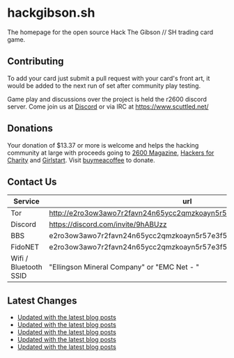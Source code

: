# hackgibson.sh
The homepage for the open source Hack The Gibson // SH trading card game.


## Contributing

To add your card just submit a pull request with your card's front art, it would be added to the next run of set after community play testing.

Game play and discussions over the project is held the r2600 discord server. Come join us at [Discord](https://discord.com/invite/9hABUzz) or via IRC at https://www.scuttled.net/


## Donations

Your donation of $13.37 or more is welcome and helps the hacking community at large with proceeds going to [2600 Magazine](https://2600.com/), [Hackers for Charity](https://hackersforcharity.org) and [Girlstart](https://girlstart.org).  Visit [buymeacoffee](https://www.buymeacoffee.com/hackgibson.sh) to donate.


## Contact Us

Service | url
-|-
Tor | http://e2ro3ow3awo7r2favn24n65ycc2qmzkoayn5r57e3f56nvjwdcgg32ad.onion
Discord | https://discord.com/invite/9hABUzz
BBS | e2ro3ow3awo7r2favn24n65ycc2qmzkoayn5r57e3f56nvjwdcgg32ad.onion:23
FidoNET | e2ro3ow3awo7r2favn24n65ycc2qmzkoayn5r57e3f56nvjwdcgg32ad.onion:24554
Wifi / Bluetooth SSID | "Ellingson Mineral Company" or "EMC Net - <fidonet address>"

## Latest Changes
<!-- BLOG-POST-LIST:START -->
- [Updated with the latest blog posts](https://github.com/DFW2600/hackgibson.sh/commit/263cea885c288c215eb00ed12829db7958bcf771)
- [Updated with the latest blog posts](https://github.com/DFW2600/hackgibson.sh/commit/321058d032defd1b97634ed3f0aeef8c09193b7a)
- [Updated with the latest blog posts](https://github.com/DFW2600/hackgibson.sh/commit/7a55360d870253ba26bf0a6f1e285575cca8abb6)
- [Updated with the latest blog posts](https://github.com/DFW2600/hackgibson.sh/commit/a36abbb364c005478d4ffd5805c8693d040876e7)
- [Updated with the latest blog posts](https://github.com/DFW2600/hackgibson.sh/commit/b68d9d793d9bd3e4de3ebb48f7b1995404c920f5)
<!-- BLOG-POST-LIST:END -->
